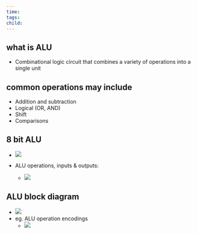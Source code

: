 ```yaml
---
time: 
tags: 
child:
---
```

## what is ALU
- Combinational logic circuit that combines a variety of operations into a single unit

## common operations may include
- Addition and subtraction
- Logical (OR, AND)
- Shift
- Comparisons

## 8 bit ALU
- ![](https://i.imgur.com/Pm9KDRy.png)

- ALU operations, inputs & outputs: 
	- ![](https://i.imgur.com/BfsS5fd.png)

## ALU block diagram 
- ![](https://i.imgur.com/OHQx9jO.png)
- eg. ALU operation encodings
	- ![](https://i.imgur.com/ZtTal0M.png)

